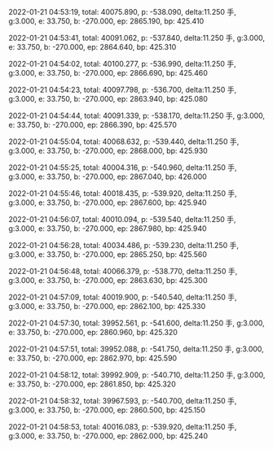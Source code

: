 2022-01-21 04:53:19, total: 40075.890, p: -538.090, delta:11.250 手, g:3.000, e: 33.750, b: -270.000, ep: 2865.190, bp: 425.410

2022-01-21 04:53:41, total: 40091.062, p: -537.840, delta:11.250 手, g:3.000, e: 33.750, b: -270.000, ep: 2864.640, bp: 425.310

2022-01-21 04:54:02, total: 40100.277, p: -536.990, delta:11.250 手, g:3.000, e: 33.750, b: -270.000, ep: 2866.690, bp: 425.460

2022-01-21 04:54:23, total: 40097.798, p: -536.700, delta:11.250 手, g:3.000, e: 33.750, b: -270.000, ep: 2863.940, bp: 425.080

2022-01-21 04:54:44, total: 40091.339, p: -538.170, delta:11.250 手, g:3.000, e: 33.750, b: -270.000, ep: 2866.390, bp: 425.570

2022-01-21 04:55:04, total: 40068.632, p: -539.440, delta:11.250 手, g:3.000, e: 33.750, b: -270.000, ep: 2868.000, bp: 425.930

2022-01-21 04:55:25, total: 40004.316, p: -540.960, delta:11.250 手, g:3.000, e: 33.750, b: -270.000, ep: 2867.040, bp: 426.000

2022-01-21 04:55:46, total: 40018.435, p: -539.920, delta:11.250 手, g:3.000, e: 33.750, b: -270.000, ep: 2867.600, bp: 425.940

2022-01-21 04:56:07, total: 40010.094, p: -539.540, delta:11.250 手, g:3.000, e: 33.750, b: -270.000, ep: 2867.980, bp: 425.940

2022-01-21 04:56:28, total: 40034.486, p: -539.230, delta:11.250 手, g:3.000, e: 33.750, b: -270.000, ep: 2865.250, bp: 425.560

2022-01-21 04:56:48, total: 40066.379, p: -538.770, delta:11.250 手, g:3.000, e: 33.750, b: -270.000, ep: 2863.630, bp: 425.300

2022-01-21 04:57:09, total: 40019.900, p: -540.540, delta:11.250 手, g:3.000, e: 33.750, b: -270.000, ep: 2862.100, bp: 425.330

2022-01-21 04:57:30, total: 39952.561, p: -541.600, delta:11.250 手, g:3.000, e: 33.750, b: -270.000, ep: 2860.960, bp: 425.320

2022-01-21 04:57:51, total: 39952.088, p: -541.750, delta:11.250 手, g:3.000, e: 33.750, b: -270.000, ep: 2862.970, bp: 425.590

2022-01-21 04:58:12, total: 39992.909, p: -540.710, delta:11.250 手, g:3.000, e: 33.750, b: -270.000, ep: 2861.850, bp: 425.320

2022-01-21 04:58:32, total: 39967.593, p: -540.700, delta:11.250 手, g:3.000, e: 33.750, b: -270.000, ep: 2860.500, bp: 425.150

2022-01-21 04:58:53, total: 40016.083, p: -539.920, delta:11.250 手, g:3.000, e: 33.750, b: -270.000, ep: 2862.000, bp: 425.240